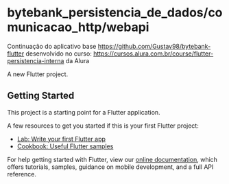 # bytebank_persistencia_de_dados/comunicacao_http/webapi
Continuação do aplicativo base https://github.com/Gustav98/bytebank-flutter desenvolvido no curso: https://cursos.alura.com.br/course/flutter-persistencia-interna da Alura

A new Flutter project.

## Getting Started

This project is a starting point for a Flutter application.

A few resources to get you started if this is your first Flutter project:

- [Lab: Write your first Flutter app](https://flutter.dev/docs/get-started/codelab)
- [Cookbook: Useful Flutter samples](https://flutter.dev/docs/cookbook)

For help getting started with Flutter, view our
[online documentation](https://flutter.dev/docs), which offers tutorials,
samples, guidance on mobile development, and a full API reference.
